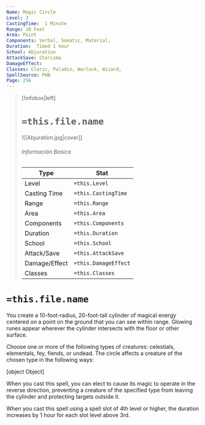 ```yaml
---
Name: Magic Circle
Level: 3
CastingTime:  1 Minute 
Range: 10 Feet
Area: Point
Components: Verbal, Somatic, Material, 
Duration:  Timed 1 hour
School: Abjuration
AttackSave: Charisma
DamageEffect: 
Classes: Cleric, Paladin, Warlock, Wizard, 
SpellSource: PHB
Page: 256
---
```


>[!infobox|left]
># `=this.file.name`
>![[Abjuration.jpg|cover]]
> ###### Información Basica
> Type |  Stat |
> ---|---|
> Level | `=this.Level` |
> Casting Time | `=this.CastingTime` |
> Range | `=this.Range` |
> Area | `=this.Area` |
> Components | `=this.Components` |
> Duration | `=this.Duration` |
> School | `=this.School` |
> Attack/Save | `=this.AttackSave` |
> Damage/Effect | `=this.DamageEffect` |
> Classes | `=this.Classes` |

# `=this.file.name`
You create a 10-foot-radius, 20-foot-tall cylinder of magical energy centered on a point on the ground that you can see within range. Glowing runes appear wherever the cylinder intersects with the floor or other surface.

Choose one or more of the following types of creatures: celestials, elementals, fey, fiends, or undead. The circle affects a creature of the chosen type in the following ways:

[object Object]

When you cast this spell, you can elect to cause its magic to operate in the reverse direction, preventing a creature of the specified type from leaving the cylinder and protecting targets outside it.



 


 


 


 


When you cast this spell using a spell slot of 4th level or higher, the duration increases by 1 hour for each slot level above 3rd. 
